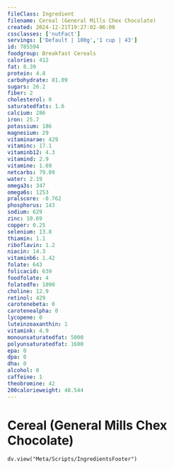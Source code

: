```yaml
---
fileClass: Ingredient
filename: Cereal (General Mills Chex Chocolate)
created: 2024-12-21T19:27:02-06:00
cssclasses: ['nutFact']
servings: ['Default | 100g','1 cup | 43']
id: 785594
foodgroup: Breakfast Cereals
calories: 412
fat: 8.39
protein: 4.8
carbohydrate: 81.09
sugars: 26.2
fiber: 2
cholesterol: 0
saturatedfats: 1.6
calcium: 286
iron: 25.7
potassium: 186
magnesium: 29
vitaminarae: 429
vitaminc: 17.1
vitaminb12: 4.3
vitamind: 2.9
vitamine: 1.69
netcarbs: 79.09
water: 2.19
omega3s: 347
omega6s: 1253
pralscore: -0.762
phosphorus: 143
sodium: 629
zinc: 10.69
copper: 0.25
selenium: 13.8
thiamin: 1.1
riboflavin: 1.2
niacin: 14.3
vitaminb6: 1.42
folate: 643
folicacid: 639
foodfolate: 4
folatedfe: 1090
choline: 12.9
retinol: 429
carotenebeta: 0
carotenealpha: 0
lycopene: 0
luteinzeaxanthin: 1
vitamink: 4.9
monounsaturatedfat: 5000
polyunsaturatedfat: 1600
epa: 0
dpa: 0
dha: 0
alcohol: 0
caffeine: 1
theobromine: 42
200calorieweight: 48.544
---
```


# Cereal (General Mills Chex Chocolate)

```dataviewjs
dv.view("Meta/Scripts/IngredientsFooter")
```